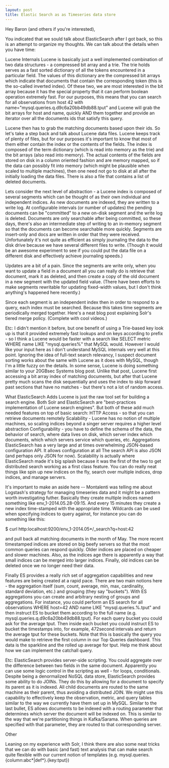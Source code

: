 ```yaml
---
layout: post
title: Elastic Search as as Timeseries data store
---
```

Hey Baron (and others if you're interested),

You indicated that we sould talk about ElasticSearch after I got back, so this is an attempt to organize my thoughts. We can talk about the details when you have time:

Lucene Internals
Lucene is basically just a well implemented combination of two data structures - a compressed bit array and a trie. The trie holds serves as a fast sorted dictionary of all the tokens encountered in a particular field. The values of this dictionary are the compressed bit arrays which indicate that documents that contain the corresponding token (this is the so-called inverted index). Of these two, we are most interested in the bit array because it has the special property that it can perform boolean operation extremely fast. For our purposes, this means that you can search for all observations from host 42 with name="mysql.queries.q.d9c6a20bb49db88.tput" and Lucene will grab the bit arrays for host and name, quickly AND them together and provide an iterator over all the documents ids that satisfy this query.

Lucene then has to grab the matching documents based upon their ids. So let's take a step back and talk about Lucene data files. Lucene keeps track of plenty of files, but for our purposes it's important to know that most of them either contain the index or the contents of the fields. The index is composed of the term dictionary (which is read into memory as the trie) and the bit arrays (also read into memory). The actual contents of the fields are stored on disk in a column oriented fashion and are memory mapped, so if the data can possibly fit into memory (which might be plausible when scaled to multiple machines), then one need not go to disk at all after the initially loading the data files. There is also a file that contains a list of deleted documents.

Lets consider the next level of abstraction - a Lucene index is composed of several segments which can be thought of as their own individual and independent indices. As new documents are indexed, they are written to a write log. At configurable intervals (or number of updates) the pending documents can be "committed" to a new on-disk segment and the write log is deleted. Documents are only searchable after being committed, so these days, there's also an intermediate step of writing to an in-memory segment so that the documents can become searchable more quickly. Segments are insert-only and docs are written in order that they were received. Unfortunately it's not quite as efficient as simply journaling the data to the disk drive because we have several different files to write. (Though it would be an awesome experiment to see if you could put the data file on a different disk and effectively achieve journaling speeds.)

Updates are a bit of a pain. Since the segments are write only, when you want to update a field in a document all you can really do is retrieve that document, mark it as deleted, and then create a copy of the old document in a new segment with the updated field value. (There have been efforts to make segments rewritable for updating fixed-width values, but I don't think anything's happened here recently.)

Since each segment is an independent index then in order to respond to a query, each index must be searched. Because this takes time segments are periodically merged together. Here's a neat blog post explaining Solr's tiered merge policy. (Complete with cool videos.)

Etc:
I didn't mention it before, but one benefit of using a Trie-based key look up is that it provided extremely fast lookups and on keys according to prefix - so I think a Lucene would be faster with a search like SELECT metric WHERE name LIKE "mysql.queries%" that MySQL would. However I would like your input here as I don't understand MySQL internals very well at this point.
Ignoring the idea of full-text search relevancy, I suspect document sorting works about the same with Lucene as it does with MySQL, though I'm a little fuzzy on the details.
In some sense, Lucene is doing something similar to your 20GBsec Systems blog post. Unlike that post, Lucene first accessing a bit array index of matching documents, but after that Lucene pretty much scans the disk sequentially and uses the index to skip forward past sections that have no matches - but there's not a lot of random access.

What ElasticSearch Adds
Lucene is just the raw tool set for building a search engine. Both Solr and ElasticSearch are "best-practices implementation of Lucene search engines". But both of these add much needed features on top of basic search:
HTTP Access - so that you can retrieve documents remotely
Scalability - Lucene has no notion of multiple machines, so scaling indices beyond a singer server requires a higher level abstraction
Configurability - you have to define the schema of the data, the behavior of search, where data lives on disk, which server index which documents, which which servers service which queries, etc.
Aggregations
ElasticSearch has a very large and at times overwhelming JSON-based configuration API. It allows configuration at all  The search API is also JSON (and perhaps only JSON for now). Scalability is actually where ElasticSearch made it's big splash because it was the first of the two to get distributed search working as a first class feature. You can do really neat things like spin up new indices on the fly, search over multiple indices, drop indices, and manage servers.

It's important to make an aside here -- Montalenti was telling me about Logstash's strategy for managing timeseries data and it might be a pattern worth investigating futher. Basically they create multiple indices named something like env_1-2014.05.28-09:15. And every 15 minutes they create a new index time-stamped with the appropriate time. Wildcards can be used when specifying indices to query against, for instance you can do something like this: 

$ curl http:localhost:9200/env_1-2014.05*/_search?q=host:42

and pull back all matching documents in the month of May. The more recent timestamped indices are stored on big beefy servers so that the most common queries can respond quickly. Older indices are placed on cheaper and slower machines. Also, as the indices age there is apparently a way that small indices can be merged into larger indices. Finally, old indices can be deleted once we no longer need their data.

Finally ES provides a really rich set of aggregation capabilities and new features are being created at a rapid pace. There are two main notions here - the aggregation itself (sum, count, average, min, max, cardinality, standard deviation, etc.) and grouping (they say "buckets"). With ES aggregations you can create and arbitrary nesting of groups and aggregations. For instance, you could perform an ES search for all observations WHERE host=42 AND name LIKE "mysql.queries.%.tput" and then instruct ES to bucket them according to the full name (e.g. mysql.queries.q.d9c6a20bb49db88.tput). For each query bucket you could ask for the average tput. Then inside each bucket you could instruct ES to bucket the timestamps into, for example, 472second intervals and return the average tput for these buckets. Note that this is basically the query you would make to retrieve the first column in our Top Queries dashboard. This data is the sparkline and the rolled up average for tput. Help me think about how we can implement the catchall query.

Etc:
ElasticSearch provides server-side scripting. You could aggregate over the difference between two fields in the same document. Apparently you can use some logic control in the scripting as well - for loops, conditionals.
Despite being a denormalized NoSQL data store, ElasticSearch provides some ability to do JOINs. They do this by allowing for a document to specify its parent as it is indexed. All child documents are routed to the same machine as their parent, thus avoiding a distributed JOIN. We might use this capability to effectively keep the observation, metric, and query tables similar to the way we currently have them set up in MySQL.
Similar to the last bullet, ES allows documents to be indexed with a routing parameter that determines which server the document will be indexed on. This is similar to the way that we're partitioning things in Kafka/Sarama. When queries are specified with that parameter, they are routed to that corresponding server.

Other

Leaning on my experience with Solr, I think there are also some neat tricks that we can do with basic (and fast) text analysis that can make search quite flexible with our current notion of templates (e.g. mysql.queries.{column:abc*|def*}.{key:tput})
